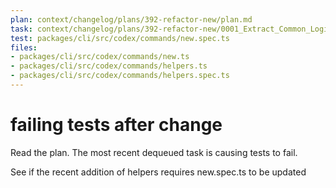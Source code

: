 ```yaml
---
plan: context/changelog/plans/392-refactor-new/plan.md
task: context/changelog/plans/392-refactor-new/0001_Extract_Common_Logic.md
test: packages/cli/src/codex/commands/new.spec.ts
files:
- packages/cli/src/codex/commands/new.ts
- packages/cli/src/codex/commands/helpers.ts
- packages/cli/src/codex/commands/helpers.spec.ts
---
```


# failing tests after change

Read the plan.
The most recent dequeued task is causing tests to fail.

See if the recent addition of helpers requires new.spec.ts to be updated